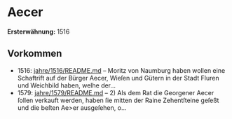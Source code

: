# Aecer

**Ersterwähnung:** 1516

## Vorkommen
- 1516: [jahre/1516/README.md](../jahre/1516/README.md) – Moritz
von Naumburg haben wollen eine Schaftrift auf der
Bürger Aecer, Wieſen und Gütern in der Stadt Fluren
und Weichbild haben, welhe der...
- 1579: [jahre/1579/README.md](../jahre/1579/README.md) – 2) Als dem Rat die Georgener Aecer ſollen verkauft
werden, haben ſie mitten der Raine Zehentſteine geſeßt
und die beſten Ae>er ausgeſehen, o...
